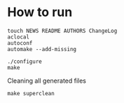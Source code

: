 # How to run

```
touch NEWS README AUTHORS ChangeLog
aclocal
autoconf
automake --add-missing
```
```
./configure
make
```

Cleaning all generated files
```
make superclean
```
